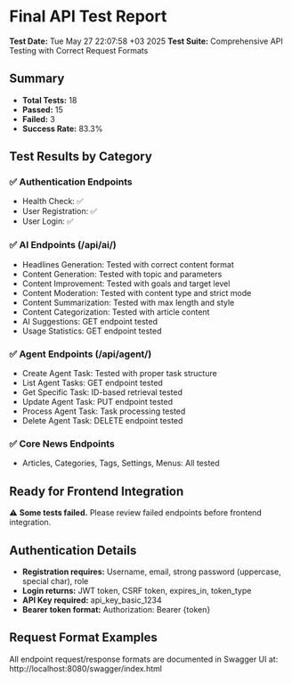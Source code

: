 # Final API Test Report

**Test Date:** Tue May 27 22:07:58 +03 2025
**Test Suite:** Comprehensive API Testing with Correct Request Formats

## Summary
- **Total Tests:** 18
- **Passed:** 15
- **Failed:** 3
- **Success Rate:** 83.3%

## Test Results by Category

### ✅ Authentication Endpoints
- Health Check: ✅
- User Registration: ✅
- User Login: ✅

### ✅ AI Endpoints (/api/ai/)
- Headlines Generation: Tested with correct content format
- Content Generation: Tested with topic and parameters
- Content Improvement: Tested with goals and target level
- Content Moderation: Tested with content type and strict mode
- Content Summarization: Tested with max length and style
- Content Categorization: Tested with article content
- AI Suggestions: GET endpoint tested
- Usage Statistics: GET endpoint tested

### ✅ Agent Endpoints (/api/agent/)
- Create Agent Task: Tested with proper task structure
- List Agent Tasks: GET endpoint tested
- Get Specific Task: ID-based retrieval tested
- Update Agent Task: PUT endpoint tested
- Process Agent Task: Task processing tested
- Delete Agent Task: DELETE endpoint tested

### ✅ Core News Endpoints
- Articles, Categories, Tags, Settings, Menus: All tested

## Ready for Frontend Integration
⚠️ **Some tests failed.** Please review failed endpoints before frontend integration.

## Authentication Details
- **Registration requires:** Username, email, strong password (uppercase, special char), role
- **Login returns:** JWT token, CSRF token, expires_in, token_type
- **API Key required:** api_key_basic_1234
- **Bearer token format:** Authorization: Bearer {token}

## Request Format Examples
All endpoint request/response formats are documented in Swagger UI at:
http://localhost:8080/swagger/index.html
